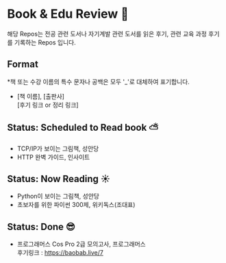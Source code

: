 # Book & Edu Review :wave:
해당 Repos는 전공 관련 도서나 자기계발 관련 도서를 읽은 후기, 관련 교육 과정 후기를 기록하는 Repos 입니다.

## Format
*책 또는 수강 이름의 특수 문자나 공백은 모두 '_'로 대체하여 표기합니다.
- [책 이름], [출판사]  
[후기 링크 or 정리 링크]

## Status: Scheduled to Read book ⛅
- TCP/IP가 보이는 그림책, 성안당
- HTTP 완벽 가이드, 인사이트

## Status: Now Reading ☀️
- Python이 보이는 그림책, 성안당
- 초보자를 위한 파이썬 300제, 위키독스(조대표)

## Status: Done 😎
- 프로그래머스 Cos Pro 2급 모의고사, 프로그래머스   
후기링크 : https://baobab.live/7
